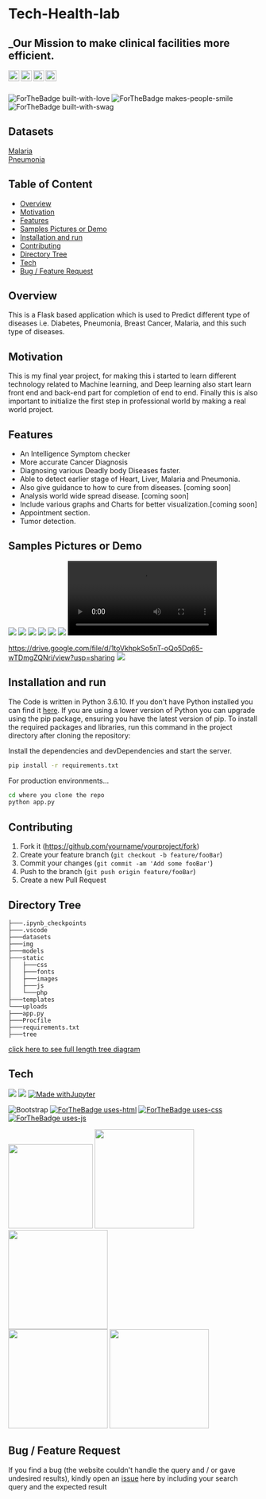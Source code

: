 # Tech-Health-lab
## _Our Mission to make clinical facilities more efficient.

<a target="_blank" href="www.linkedin.com/in/aman-sharma-01b185190/">
  <img align="left" alt="LinkdeIN" width="22px" src="https://cdn.jsdelivr.net/npm/simple-icons@v3/icons/linkedin.svg" />
</a>  <a target="_blank" href="https://www.instagram.com/aman___sharma/">
  <img align="left" alt="Instagram" width="22px" src="https://cdn.jsdelivr.net/npm/simple-icons@v3/icons/instagram.svg" /></a>  <a target="_blank" href="mailto:aman.sharmatds1999@gmail.com"> 
  <img align="left" alt="Gmail" width="22px" src="https://cdn.jsdelivr.net/npm/simple-icons@v3/icons/gmail.svg" />
</a>  <a target="_blank" href="https://portfolioaman.herokuapp.com/">
  <img align="left" alt="Devto" width="22px" src="https://cdn.jsdelivr.net/npm/simple-icons@v3/icons/dev-dot-to.svg" />
</a>  
<br>
<br>

![ForTheBadge built-with-love](http://ForTheBadge.com/images/badges/built-with-love.svg) ![ForTheBadge makes-people-smile](http://ForTheBadge.com/images/badges/makes-people-smile.svg)  ![ForTheBadge built-with-swag](http://ForTheBadge.com/images/badges/built-with-swag.svg)

## Datasets 
[Malaria](https://www.kaggle.com/iarunava/cell-images-for-detecting-malaria) <br>
[Pneumonia](https://www.kaggle.com/paultimothymooney/chest-xray-pneumonia)



## Table of Content
  * [Overview](#Overview)
  * [Motivation](#Motivation)
  * [Features](#Features)
  * [Samples Pictures or Demo](#Samples-Pictures-or-Demo)
  * [Installation and run](#Installation-and-run)
  * [Contributing](#Contributing)
  * [Directory Tree](#Directory-Tree)
  * [Tech](#Tech)
  * [Bug / Feature Request](#bug-feature-request)


## Overview
This is a Flask based application which is used to Predict different type of diseases i.e. Diabetes, Pneumonia, Breast Cancer, Malaria, and this such type of diseases.  

## Motivation

This is my final year project, for making this i started to learn different technology related to Machine learning, and Deep learning also start learn front end and back-end part for completion of end to end. Finally this is also important to initialize the first step in professional world by making a real world project. 



## Features

- An Intelligence Symptom checker
- More accurate Cancer Diagnosis
- Diagnosing various Deadly body Diseases faster.
- Able to detect earlier stage of Heart, Liver, Malaria and Pneumonia.
- Also give guidance to how to cure from diseases. [coming soon]
- Analysis world wide spread disease. [coming soon]
- Include various graphs and Charts for better visualization.[coming soon]
- Appointment section.
- Tumor detection.
 

## Samples Pictures or Demo

![](img/1.jpg)  ![](img/2.jpg)
![](img/3.jpg)
![](img/4.jpg)
![](img/5.jpg)
![](img/6.jpg)
![](img/zoom_0.mp4)

https://drive.google.com/file/d/1toVkhpkSo5nT-oQo5Dq65-wTDmgZQNri/view?usp=sharing
![](img/demo_video_logo.png)




## Installation and run

The Code is written in Python 3.6.10. If you don't have Python installed you can find it [here](https://www.python.org/downloads/). If you are using a lower version of Python you can upgrade using the pip package, ensuring you have the latest version of pip. To install the required packages and libraries, run this command in the project directory after cloning the repository:

Install the dependencies and devDependencies and start the server.

```sh
pip install -r requirements.txt
```

For production environments...

```sh
cd where you clone the repo
python app.py
```
## Contributing

1. Fork it (<https://github.com/yourname/yourproject/fork>)
2. Create your feature branch (`git checkout -b feature/fooBar`)
3. Commit your changes (`git commit -am 'Add some fooBar'`)
4. Push to the branch (`git push origin feature/fooBar`)
5. Create a new Pull Request

## Directory Tree 
```
├───.ipynb_checkpoints
├───.vscode
├───datasets
├───img
├───models
├───static
│   ├───css
│   ├───fonts
│   ├───images
│   ├───js
│   └───php
├───templates
└───uploads
├───app.py
├───Procfile
├───requirements.txt
├───tree
```
[click here to see full length tree diagram](https://github.com/mrperfectpandit/tech-health-lab-/blob/main/tree.txt)



## Tech
![](https://forthebadge.com/images/badges/made-with-python.svg)  <img src="https://img.shields.io/badge/Visual_Studio_Code-0078D4?style=for-the-badge&logo=visual%20studio%20code&logoColor=white" /> [![Made withJupyter](https://img.shields.io/badge/Made%20with-Jupyter-orange?style=for-the-badge&logo=Jupyter)](https://jupyter.org/try) 
<br>



<img alt="Bootstrap" src="https://img.shields.io/badge/bootstrap%20-%23563D7C.svg?&style=for-the-badge&logo=bootstrap&logoColor=white"/> [![ForTheBadge uses-html](http://ForTheBadge.com/images/badges/uses-html.svg)](http://ForTheBadge.com)  [![ForTheBadge uses-css](http://ForTheBadge.com/images/badges/uses-css.svg)](http://ForTheBadge.com)  [![ForTheBadge uses-js](http://ForTheBadge.com/images/badges/uses-js.svg)]()


[<img target="_blank" src="https://flask.palletsprojects.com/en/1.1.x/_images/flask-logo.png" width=170>](https://flask.palletsprojects.com/en/1.1.x/)   [<img target="_blank" src="https://scikit-learn.org/stable/_static/scikit-learn-logo-small.png" width=200>](https://scikit-learn.org/stable/)   [<img target="_blank" src="https://miro.medium.com/max/791/1*Y2v3PrF1rUQRUHwOcXJznA.png" width=200>](https://numpy.org/) 
<br>
[<img target="_blank" src="https://miro.medium.com/max/875/1*IZfsipaDZITtnqIxkwfYug.png" width=200>](https://www.tensorflow.org/install)  [<img target="_blank" src="https://njtrainingacademy.com/wp-content/uploads/2019/02/keras-1.png?dae618&dae618" width=200>](https://pypi.org/project/Keras/)  

## Bug / Feature Request

If you find a bug (the website couldn't handle the query and / or gave undesired results), kindly open an [issue](https://github.com/mrperfectpandit/tech-health-lab-/issues) here by including your search query and the expected result
